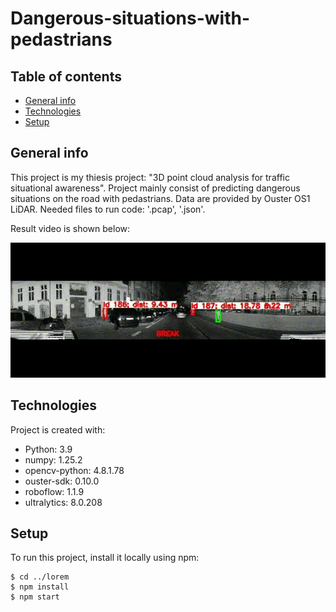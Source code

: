 # Dangerous-situations-with-pedastrians

## Table of contents
* [General info](#general-info)
* [Technologies](#technologies)
* [Setup](#setup)

## General info
This project is my thiesis project: "3D point cloud analysis for traffic situational awareness". Project mainly consist of predicting dangerous situations on the road with pedastrians. Data are provided by Ouster OS1 LiDAR. Needed files to run code: '.pcap', '.json'.

Result video is shown below:

<p align="center">
  <img src="results_mp4/wynik.gif" alt="animated" />
</p>
	
## Technologies
Project is created with:
* Python: 3.9
* numpy: 1.25.2
* opencv-python: 4.8.1.78
* ouster-sdk: 0.10.0
* roboflow: 1.1.9
* ultralytics: 8.0.208
	
## Setup
To run this project, install it locally using npm:

```
$ cd ../lorem
$ npm install
$ npm start
```
